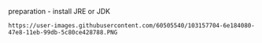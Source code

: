 preparation
    - install JRE or JDK
    
    https://user-images.githubusercontent.com/60505540/103157704-6e184080-47e8-11eb-99db-5c80ce428788.PNG

